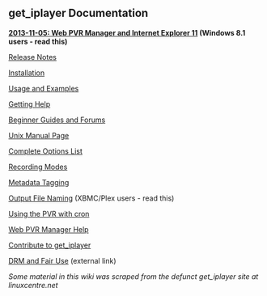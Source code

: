 ## get_iplayer Documentation

**[2013-11-05: Web PVR Manager and Internet Explorer 11](ie11) (Windows 8.1 users - read this)**

[Release Notes](releasenotes)

[Installation](installation)

[Usage and Examples](documentation)

[Getting Help](help)

[Beginner Guides and Forums](http://squarepenguin.co.uk)

[Unix Manual Page](manpage)

[Complete Options List](options)

[Recording Modes](modes)

[Metadata Tagging](tagging)

[Output File Naming](fileprefix) (XBMC/Plex users - read this)

[Using the PVR with cron](pvrcron)

[Web PVR Manager Help](webpvr)

[Contribute to get_iplayer](contribute)

[DRM and Fair Use](http://www.infradead.org/get_iplayer/html/get_iplayer.html) (external link)

*Some material in this wiki was scraped from the defunct get_iplayer site at linuxcentre.net*
